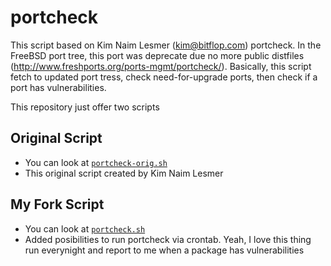 portcheck
=========

This script based on Kim Naim Lesmer (kim@bitflop.com) portcheck. In the FreeBSD port tree, this port was deprecate due no more public distfiles (http://www.freshports.org/ports-mgmt/portcheck/). Basically, this script fetch to updated port tress, check need-for-upgrade ports, then check if a port has vulnerabilities.

This repository just offer two scripts

Original Script
-------------------------

* You can look at [`portcheck-orig.sh`](portcheck-orig.sh)
* This original script created by Kim Naim Lesmer

My Fork Script
-------------------------

* You can look at [`portcheck.sh`](portcheck.sh)
* Added posibilities to run portcheck via crontab. Yeah, I love this thing run everynight and report to me when a package has vulnerabilities</dd>
